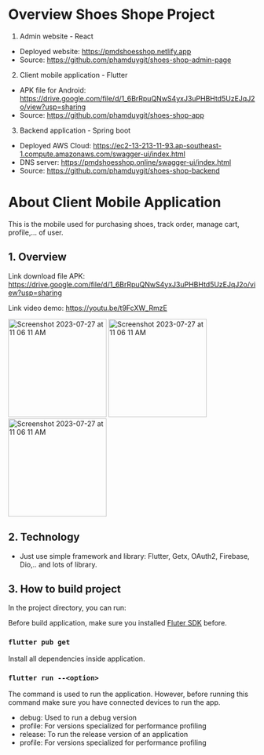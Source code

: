 # Overview Shoes Shope Project

1. Admin website - React
- Deployed website: https://pmdshoesshop.netlify.app
- Source: https://github.com/phamduygit/shoes-shop-admin-page
2. Client mobile application - Flutter
- APK file for Android: https://drive.google.com/file/d/1_6BrRpuQNwS4yxJ3uPHBHtd5UzEJqJ2o/view?usp=sharing
- Source: https://github.com/phamduygit/shoes-shop-app
3. Backend application - Spring boot
- Deployed AWS Cloud: https://ec2-13-213-11-93.ap-southeast-1.compute.amazonaws.com/swagger-ui/index.html
- DNS server: https://pmdshoesshop.online/swagger-ui/index.html
- Source: https://github.com/phamduygit/shoes-shop-backend

# About Client Mobile Application
This is the mobile used for purchasing shoes, track order, manage cart, profile,... of user.
## 1. Overview
Link download file APK: https://drive.google.com/file/d/1_6BrRpuQNwS4yxJ3uPHBHtd5UzEJqJ2o/view?usp=sharing

Link video demo: https://youtu.be/t9FcXW_RmzE

<img width="200" alt="Screenshot 2023-07-27 at 11 06 11 AM" 
src="https://res.cloudinary.com/dvhhz53rr/image/upload/v1690460508/Screenshot_1690449859_wdaf8r.png">
<img width="200" alt="Screenshot 2023-07-27 at 11 06 11 AM" src="https://res.cloudinary.com/dvhhz53rr/image/upload/v1690460541/Screenshot_1690449846_hwehea.png">
<img width="200" alt="Screenshot 2023-07-27 at 11 06 11 AM" src="https://res.cloudinary.com/dvhhz53rr/image/upload/v1690460588/Screenshot_1690449853_fsjrug.png">

## 2. Technology
- Just use simple framework and library: Flutter, Getx, OAuth2, Firebase, Dio,.. and lots of library.

## 3. How to build project
In the project directory, you can run:

Before build application, make sure you installed [Fluter SDK](https://docs.flutter.dev/get-started/install) before.

### `flutter pub get`

Install all dependencies inside application.

### `flutter run --<option>`

The command is used to run the application. However, before running this command make sure you have connected devices to run the app.
- debug: Used to run a debug version
- profile: For versions specialized for performance profiling
- release: To run the release version of an application
- profile: For versions specialized for performance profiling
